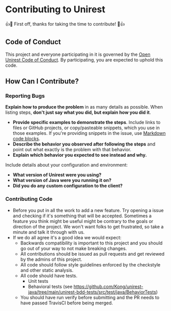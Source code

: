 # Contributing to Unirest

:+1::tada: First off, thanks for taking the time to contribute! :tada::+1:

## Code of Conduct

This project and everyone participating in it is governed by the [Open Unirest Code of Conduct](CODE_OF_CONDUCT.md). By participating, you are expected to uphold this code.

## How Can I Contribute?

### Reporting Bugs
**Explain how to produce the problem** in as many details as possible. When listing steps, **don't just say what you did, but explain how you did it**. 
* **Provide specific examples to demonstrate the steps**. Include links to files or GitHub projects, or copy/pasteable snippets, which you use in those examples. If you're providing snippets in the issue, use [Markdown code blocks](https://help.github.com/articles/markdown-basics/#multiple-lines).
* **Describe the behavior you observed after following the steps** and point out what exactly is the problem with that behavior.
* **Explain which behavior you expected to see instead and why.**

Include details about your configuration and environment:

* **What version of Unirest were you using?**
* **What version of Java were you running it on?**
* **Did you do any custom configuration to the client?**


### Contributing Code

* Before you put in all the work to add a new feature. Try opening a issue and checking if it's something that will be accepted. Sometimes a feature you think might be useful might be contrary to the goals or direction of the project. We won't want folks to get frustrated, so take a minute and talk it through with us.
* If we do all agree it's a good idea we would expect:
   * Backwards compatibility is important to this project and you should go out of your way to not make breaking changes.
   * All contributions should be issued as pull requests and get reviewed by the admins of this project.
   * All code should follow style guidelines enforced by the checkstyle and other static analysis.
   * All code should have tests.
      * Unit tests
      * Behavioral tests (see https://github.com/Kong/unirest-java/tree/main/unirest-bdd-tests/src/test/java/BehaviorTests)
  * You should have run verify before submitting and the PR needs to have passed TravisCI before being merged.
